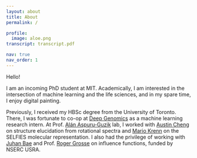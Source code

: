 ```yaml
---
layout: about
title: About
permalink: /

profile:
  image: aloe.png
transcript: transcript.pdf

nav: true
nav_order: 1
---
```


Hello!

I am an incoming PhD student at MIT. Academically, I am interested in the intersection of machine
learning and the life sciences, and in my spare time, I enjoy digital painting. 

Previously, I received my HBSc degree from the University of Toronto. There, I was fortunate to
co-op at [Deep Genomics](https://www.deepgenomics.com/) as a machine learning research intern. 
At Prof. [Alán Aspuru-Guzik](https://www.matter.toronto.edu/) lab, I worked with 
[Austin Cheng](https://www.cs.toronto.edu/~austin/) on structure elucidation from rotational spectra
and [Mario Krenn](https://mariokrenn.wordpress.com/) on the SELFIES molecular representation. 
I also had the privilege of working with [Juhan Bae](https://www.juhanbae.com/) and
Prof. [Roger Grosse](https://www.cs.toronto.edu/~rgrosse/) on influence functions, 
funded by NSERC USRA.